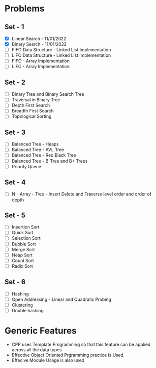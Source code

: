 # Problems
## Set - 1
- [x] Linear Search - 11/01/2022
- [x] Binary Search - 11/01/2022
- [ ] FIFO Data Structure - Linked List Implementation
- [ ] LIFO Data Structure - Linked List Implementation
- [ ] FIFO - Array Implementation
- [ ] LIFO - Array Implementation.

## Set - 2
- [ ] Binary Tree and Binary Search Tree
- [ ] Traversal in Binary Tree
- [ ] Depth First Search
- [ ] Breadth First Search
- [ ] Topological Sorting

## Set - 3
- [ ] Balanced Tree - Heaps
- [ ] Balanced Tree - AVL Tree
- [ ] Balanced Tree - Red Black Tree
- [ ] Balanced Tree - B-Tree and B+ Trees
- [ ] Priority Queue

## Set - 4
- [ ] N - Array - Tree - Insert Delete and Traverse level order and order of depth

## Set - 5
- [ ] Insertion Sort
- [ ] Quick Sort
- [ ] Selection Sort
- [ ] Bubble Sort
- [ ] Merge Sort
- [ ] Heap Sort
- [ ] Count Sort
- [ ] Radix Sort

## Set - 6
- [ ] Hashing
- [ ] Open Addressing - Linear and Quadratic Probing
- [ ] Clustering
- [ ] Double hashing

# Generic Features
- CPP uses Template Programming so that this feature can be applied across all the data types
- Effective Object Oriented Prgramming practice is Used.
- Effecive Module Usage is also used.
